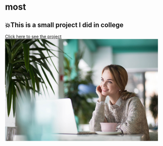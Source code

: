 # most
## 💥This is a small project I did in college
[Click here to see the project](https://doaatalat.github.io/most/)
![](img/bg.jpg)
